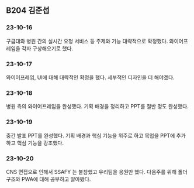 ## B204 김준섭

### 23-10-16
구급대와 병원 간의 실시간 요청 서비스 등 주제와 기능 대략적으로 확정했다.
와이어프레임을 각자 구상해오기로 했다.

### 23-10-17
와이어프레임, UI에 대해 대략적인 확정을 했다.
세부적인 디자인을 더 해야겠다.

### 23-10-18
병원 측의 와이어프레임을 완성했다.
기획 배경을 정리하고 PPT를 절반 정도 완성했다.

### 23-10-19
중간 발표 PPT를 완성했다.
기획 배경과 핵심 기능을 위주로 하고
목업을 PPT에 추가하고 핵심 기능을 강조했다.

### 23-10-20
CNS 면접으로 인해서 SSAFY 는 불참했고 우리팀을 응원만 했다.
다음주를 위해 폴더구조와 PWA에 대해 공부하고 알아봤다.

